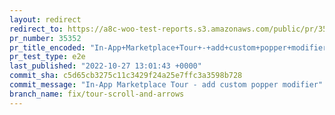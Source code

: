 ```yaml
---
layout: redirect
redirect_to: https://a8c-woo-test-reports.s3.amazonaws.com/public/pr/35352/e2e/index.html
pr_number: 35352
pr_title_encoded: "In-App+Marketplace+Tour+-+add+custom+popper+modifier"
pr_test_type: e2e
last_published: "2022-10-27 13:01:43 +0000"
commit_sha: c5d65cb3275c11c3429f24a25e7ffc3a3598b728
commit_message: "In-App Marketplace Tour - add custom popper modifier"
branch_name: fix/tour-scroll-and-arrows
---
```

